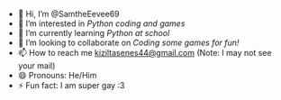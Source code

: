 - 👋 Hi, I’m @SamtheEevee69
- 👀 I’m interested in *Python coding and games*
- 🌱 I’m currently learning *Python at school*
- 💞️ I’m looking to collaborate on *Coding some games for fun!*
- 📫 How to reach me kiziltasenes44@gmail.com (Note: I may not see your mail)
- 😄 Pronouns: He/Him
- ⚡ Fun fact: I am super gay :3

<!---
SamtheEevee69/SamtheEevee69 is a ✨ special ✨ repository because its `README.md` (this file) appears on your GitHub profile.
You can click the Preview link to take a look at your changes.
--->
